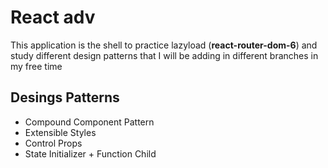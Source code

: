 # React adv

This application is the shell to practice lazyload (**react-router-dom-6**) and study different design patterns that I will be adding in different branches in my free time

## Desings Patterns
* Compound Component Pattern
* Extensible Styles
* Control Props
* State Initializer +  Function Child